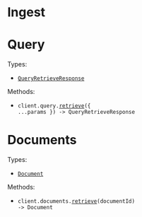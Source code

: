# Ingest

# Query

Types:

- <code><a href="./src/resources/query.ts">QueryRetrieveResponse</a></code>

Methods:

- <code title="post /query">client.query.<a href="./src/resources/query.ts">retrieve</a>({ ...params }) -> QueryRetrieveResponse</code>

# Documents

Types:

- <code><a href="./src/resources/documents.ts">Document</a></code>

Methods:

- <code title="get /documents/get/{document_id}">client.documents.<a href="./src/resources/documents.ts">retrieve</a>(documentId) -> Document</code>
